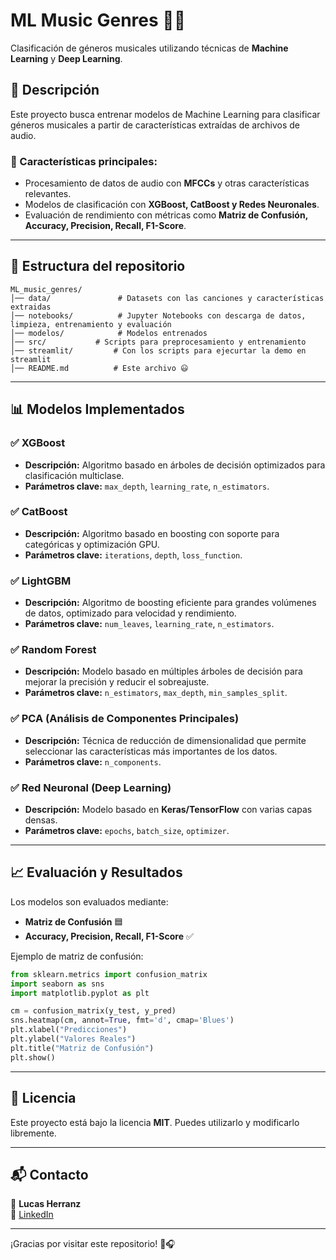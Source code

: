 # ML Music Genres 🎵🎶

Clasificación de géneros musicales utilizando técnicas de **Machine Learning** y **Deep Learning**.

## 📌 Descripción
Este proyecto busca entrenar modelos de Machine Learning para clasificar géneros musicales a partir de características extraídas de archivos de audio.

### 🔹 Características principales:
- Procesamiento de datos de audio con **MFCCs** y otras características relevantes.
- Modelos de clasificación con **XGBoost, CatBoost y Redes Neuronales**.
- Evaluación de rendimiento con métricas como **Matriz de Confusión, Accuracy, Precision, Recall, F1-Score**.

---

## 📂 Estructura del repositorio
```
ML_music_genres/
│── data/               # Datasets con las canciones y características extraidas
│── notebooks/          # Jupyter Notebooks con descarga de datos, limpieza, entrenamiento y evaluación
│── modelos/            # Modelos entrenados
│── src/           # Scripts para preprocesamiento y entrenamiento
│── streamlit/         # Con los scripts para ejecurtar la demo en streamlit
│── README.md          # Este archivo 😃
```

---

## 📊 Modelos Implementados
### ✅ **XGBoost**
- **Descripción:** Algoritmo basado en árboles de decisión optimizados para clasificación multiclase.
- **Parámetros clave:** `max_depth`, `learning_rate`, `n_estimators`.

### ✅ **CatBoost**
- **Descripción:** Algoritmo basado en boosting con soporte para categóricas y optimización GPU.
- **Parámetros clave:** `iterations`, `depth`, `loss_function`.

### ✅ **LightGBM**
- **Descripción:** Algoritmo de boosting eficiente para grandes volúmenes de datos, optimizado para velocidad y rendimiento.
- **Parámetros clave:** `num_leaves`, `learning_rate`, `n_estimators`.

### ✅ **Random Forest**
- **Descripción:** Modelo basado en múltiples árboles de decisión para mejorar la precisión y reducir el sobreajuste.
- **Parámetros clave:** `n_estimators`, `max_depth`, `min_samples_split`.

### ✅ **PCA (Análisis de Componentes Principales)**
- **Descripción:** Técnica de reducción de dimensionalidad que permite seleccionar las características más importantes de los datos.
- **Parámetros clave:** `n_components`.

### ✅ **Red Neuronal (Deep Learning)**
- **Descripción:** Modelo basado en **Keras/TensorFlow** con varias capas densas.
- **Parámetros clave:** `epochs`, `batch_size`, `optimizer`.

---

## 📈 Evaluación y Resultados
Los modelos son evaluados mediante:
- **Matriz de Confusión** 🟦
- **Accuracy, Precision, Recall, F1-Score** ✅

Ejemplo de matriz de confusión:
```python
from sklearn.metrics import confusion_matrix
import seaborn as sns
import matplotlib.pyplot as plt

cm = confusion_matrix(y_test, y_pred)
sns.heatmap(cm, annot=True, fmt='d', cmap='Blues')
plt.xlabel("Predicciones")
plt.ylabel("Valores Reales")
plt.title("Matriz de Confusión")
plt.show()
```

---

## 📜 Licencia
Este proyecto está bajo la licencia **MIT**. Puedes utilizarlo y modificarlo libremente.

---

## 📬 Contacto
📧 **Lucas Herranz**  
🔗 [LinkedIn](https://www.linkedin.com/in/lucasherranzvicente/)  

---

¡Gracias por visitar este repositorio! 🚀🎧

